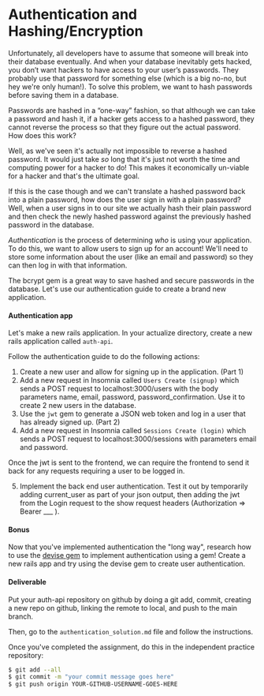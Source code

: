 # Authentication and Hashing/Encryption

Unfortunately, all developers have to assume that someone will break into their database eventually. And when your database inevitably gets hacked, you don’t want hackers to have access to your user’s passwords. They probably use that password for something else (which is a big no-no, but hey we're only human!). To solve this problem, we want to hash passwords before saving them in a database.

Passwords are hashed in a “one-way” fashion, so that although we can take a password and hash it, if a hacker gets access to a hashed password, they cannot reverse the process so that they figure out the actual password. How does this work?

Well, as we've seen it's actually not impossible to reverse a hashed password. It would just take _so_ long that it's just not worth the time and computing power for a hacker to do! This makes it economically un-viable for a hacker and that's the ultimate goal.

If this is the case though and we can't translate a hashed password back into a plain password, how does the user sign in with a plain password? Well, when a user signs in to our site we actually hash their plain password and then check the newly hashed password against the previously hashed password in the database.

_Authentication_ is the process of determining _who_ is using your application. To do this, we want to allow users to sign up for an account! We'll need to store some information about the user (like an email and password) so they can then log in with that information.

The bcrypt gem is a great way to save hashed and secure passwords in the database. Let's use our authentication guide to create a brand new application.

#### Authentication app

Let's make a new rails application. In your actualize directory, create a new rails application called `auth-api`.

Follow the authentication guide to do the following actions:

1. Create a new user and allow for signing up in the application. (Part 1)
2. Add a new request in Insomnia called `Users Create (signup)` which sends a POST request to localhost:3000/users with the body parameters name, email, password, password_confirmation. Use it to create 2 new users in the database.
3. Use the `jwt` gem to generate a JSON web token and log in a user that has already signed up. (Part 2)
4. Add a new request in Insomnia called `Sessions Create (login)` which sends a POST request to localhost:3000/sessions with parameters email and password.

Once the jwt is sent to the frontend, we can require the frontend to send it back for any requests requiring a user to be logged in.

5. Implement the back end user authentication. Test it out by temporarily adding current_user as part of your json output, then adding the jwt from the Login request to the show request headers (Authorization => Bearer \_\_\_ ).

#### Bonus

Now that you've implemented authentication the "long way", research how to use the [devise gem](https://github.com/plataformatec/devise) to implement authentication using a gem! Create a new rails app and try using the devise gem to create user authentication.

#### Deliverable

Put your auth-api repository on github by doing a git add, commit, creating a new repo on github, linking the remote to local, and push to the main branch.

Then, go to the `authentication_solution.md` file and follow the instructions.

Once you've completed the assignment, do this in the independent practice repository:

```bash
$ git add --all
$ git commit -m "your commit message goes here"
$ git push origin YOUR-GITHUB-USERNAME-GOES-HERE
```

